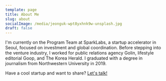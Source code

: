 ```yaml
---
template: page
title: About Me
slug: about
socialImage: /media/jeonguk-wpt8yxhnk9w-unsplash.jpg
draft: false
---
```

I'm currently on the Program Team at SparkLabs, a startup accelerator in Seoul, focused on investment and global coordination. Before stepping into the venture industry, I worked for public relations agency Golin, lifestyle editorial Goop, and The Korea Herald. I graduated with a degree in journalism from Northwestern University in 2019.

Have a cool startup and want to share? [Let's talk!](paigeshin.com/contact/)